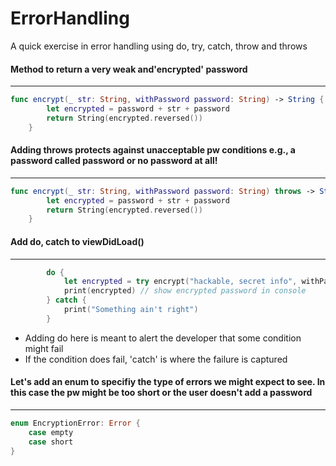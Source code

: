 # ErrorHandling

A quick exercise in error handling using do, try, catch, throw and throws

#### Method to return a very weak and'encrypted' password
------------------------

```swift
func encrypt(_ str: String, withPassword password: String) -> String {
        let encrypted = password + str + password
        return String(encrypted.reversed())
    }
 ```
    

#### Adding throws protects against unacceptable pw conditions e.g., a password called password or no password at all!
----------------------------



```swift
func encrypt(_ str: String, withPassword password: String) throws -> String {
        let encrypted = password + str + password
        return String(encrypted.reversed())
    }
 ```
    
    
#### Add do, catch to viewDidLoad() 
----------------------------

```swift
        do {
            let encrypted = try encrypt("hackable, secret info", withPassword: "123456")
            print(encrypted) // show encrypted password in console
        } catch {
            print("Something ain't right")
        }
 ```
    
- Adding do here is meant to alert the developer that some condition might fail 
- If the condition does fail, 'catch' is where the failure is captured


#### Let's add an enum to specifiy the type of errors we might expect to see. In this case the pw might be too short or the user doesn't add a password
----------------------------

```swift 
enum EncryptionError: Error {
    case empty
    case short
}
```
